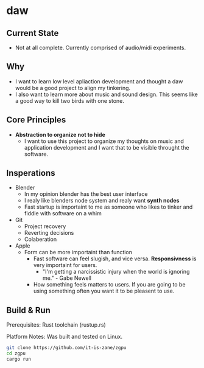 # daw
<!--
1. melody, harmony, and rhythm
2. form, tempo, and dynamics
dsp = https://www.ling.upenn.edu/courses/Spring_2023/ling2250/Moore1978Part1.pdf
dsp = http://msp.ucsd.edu/techniques/latest/book.pdf
-->

## Current State
- Not at all complete. Currently comprised of audio/midi experiments.

## Why
- I want to learn low level apliaction development and thought a daw would be a good project to align my tinkering.
- I also want to learn more about music and sound design. This seems like a good way to kill two birds with one stone.

## Core Principles
- **Abstraction to organize not to hide**
  - I want to use this project to organize my thoughts on music and application development and I want that to be visible throught the software.

## Insperations
- Blender
  - In my opinion blender has the best user interface
  - I realy like blenders node system and realy want **synth nodes**
  - Fast startup is importaint to me as someone who likes to tinker and fiddle with software on a whim
- Git
  - Project recovery
  - Reverting decisions
  - Colaberation
- Apple
  - Form can be more importaint than function
    - Fast software can feel slugish, and vice versa. **Responsivness** is very importaint for users.
      - "I'm getting a narcissistic injury when the world is ignoring me." - Gabe Newell
    - How something feels matters to users. If you are going to be using something often you want it to be pleasent to use.

## Build & Run
Prerequisites: Rust toolchain (rustup.rs)

Platform Notes: Was built and tested on Linux.
```bash
git clone https://github.com/it-is-zane/zgpu
cd zgpu
cargo run
```
